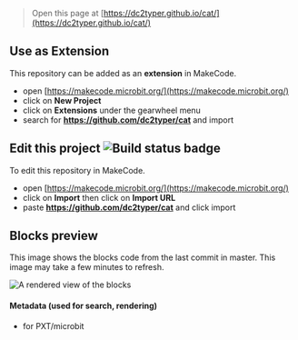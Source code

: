 
> Open this page at [https://dc2typer.github.io/cat/](https://dc2typer.github.io/cat/)

## Use as Extension

This repository can be added as an **extension** in MakeCode.

* open [https://makecode.microbit.org/](https://makecode.microbit.org/)
* click on **New Project**
* click on **Extensions** under the gearwheel menu
* search for **https://github.com/dc2typer/cat** and import

## Edit this project ![Build status badge](https://github.com/dc2typer/cat/workflows/MakeCode/badge.svg)

To edit this repository in MakeCode.

* open [https://makecode.microbit.org/](https://makecode.microbit.org/)
* click on **Import** then click on **Import URL**
* paste **https://github.com/dc2typer/cat** and click import

## Blocks preview

This image shows the blocks code from the last commit in master.
This image may take a few minutes to refresh.

![A rendered view of the blocks](https://github.com/dc2typer/cat/raw/master/.github/makecode/blocks.png)

#### Metadata (used for search, rendering)

* for PXT/microbit
<script src="https://makecode.com/gh-pages-embed.js"></script><script>makeCodeRender("{{ site.makecode.home_url }}", "{{ site.github.owner_name }}/{{ site.github.repository_name }}");</script>
